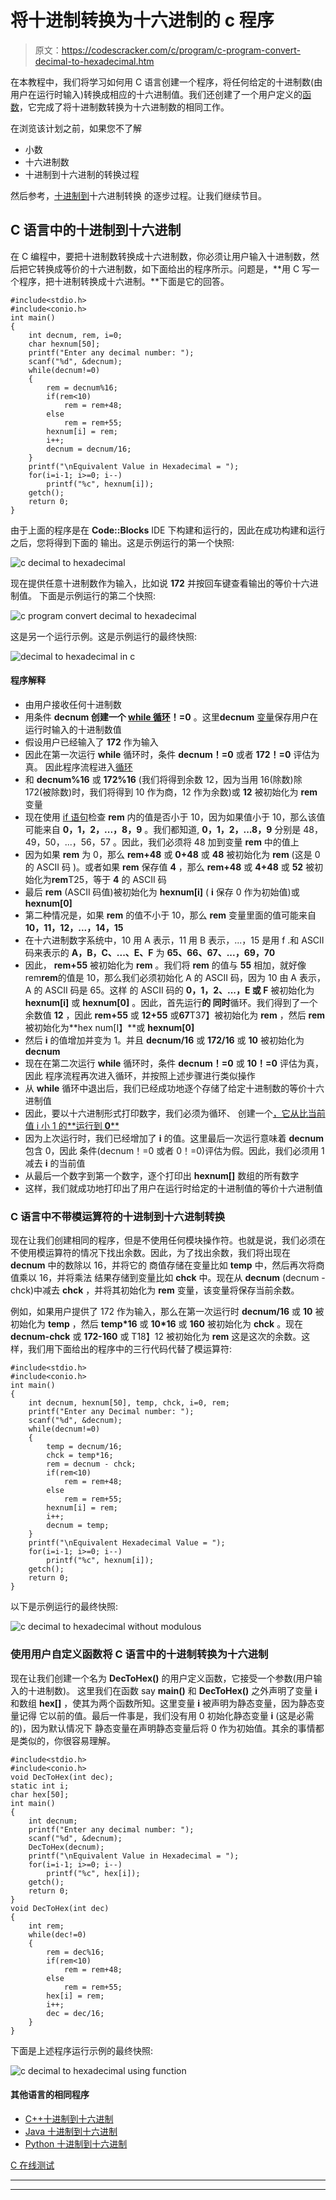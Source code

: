 # 将十进制转换为十六进制的 c 程序

> 原文：<https://codescracker.com/c/program/c-program-convert-decimal-to-hexadecimal.htm>

在本教程中，我们将学习如何用 C 语言创建一个程序，将任何给定的十进制数(由用户在运行时输入)转换成相应的十六进制值。我们还创建了一个用户定义的[函数](/c/c-functions.htm)，它完成了将十进制数转换为十六进制数的相同工作。

在浏览该计划之前，如果您不了解

*   小数
*   十六进制数
*   十进制到十六进制的转换过程

然后参考，[十进制到](/computer-fundamental/decimal-to-hexadecimal.htm)十六进制转换 的逐步过程。让我们继续节目。

## C 语言中的十进制到十六进制

在 C 编程中，要把十进制数转换成十六进制数，你必须让用户输入十进制数，然后把它转换成等价的十六进制数，如下面给出的程序所示。问题是，**用 C 写一个程序，把十进制转换成十六进制。**下面是它的回答。

```
#include<stdio.h>
#include<conio.h>
int main()
{
    int decnum, rem, i=0;
    char hexnum[50];
    printf("Enter any decimal number: ");
    scanf("%d", &decnum);
    while(decnum!=0)
    {
        rem = decnum%16;
        if(rem<10)
            rem = rem+48;
        else
            rem = rem+55;
        hexnum[i] = rem;
        i++;
        decnum = decnum/16;
    }
    printf("\nEquivalent Value in Hexadecimal = ");
    for(i=i-1; i>=0; i--)
        printf("%c", hexnum[i]);
    getch();
    return 0;
}
```

由于上面的程序是在 **Code::Blocks** IDE 下构建和运行的，因此在成功构建和运行之后，您将得到下面的 输出。这是示例运行的第一个快照:

![c decimal to hexadecimal](img/edf64a338051d593f0d3cc883abf0a1a.png)

现在提供任意十进制数作为输入，比如说 **172** 并按回车键查看输出的等价十六进制值。 下面是示例运行的第二个快照:

![c program convert decimal to hexadecimal](img/231216afd33f46fb2fdb48b51d45e87d.png)

这是另一个运行示例。这是示例运行的最终快照:

![decimal to hexadecimal in c](img/5ca6195851d4ddaef0416758a909a159.png)

#### 程序解释

*   由用户接收任何十进制数
*   用条件 **decnum 创建一个 [while 循环](/c/c-while-loop.htm)！=0** 。这里**decnum** [变量](/c/c-variables.htm)保存用户在运行时输入的十进制数值
*   假设用户已经输入了 **172** 作为输入
*   因此在第一次运行 **while** 循环时，条件 **decnum！=0** 或者 **172！=0** 评估为真。 因此程序流程进入[循环](/c/c-loops.htm)
*   和 **decnum%16** 或 **172%16** (我们将得到余数 12，因为当用 16(除数)除 172(被除数)时，我们将得到 10 作为商，12 作为余数)或 **12** 被初始化为 **rem** 变量
*   现在使用 [if 语句](/c/c-if-statement.htm)检查 **rem** 内的值是否小于 10，因为如果值小于 10，那么该值可能来自 **0，1，2，...，8，9** 。我们都知道, **0，1，2，...8，9** 分别是 48，49，50，...，56，57 。因此，我们必须将 48 加到变量 **rem** 中的值上
*   因为如果 **rem** 为 0，那么 **rem+48** 或 **0+48** 或 **48** 被初始化为 **rem** (这是 0 的 ASCII 码 )。或者如果 **rem** 保存值 **4** ，那么 **rem+48** 或 **4+48** 或 **52** 被初始化为**rem**T25，等于 **4** 的 ASCII 码
*   最后 **rem** (ASCII 码值)被初始化为 **hexnum[i]** ( **i** 保存 0 作为初始值)或 **hexnum[0]**
*   第二种情况是，如果 **rem** 的值不小于 10，那么 **rem** 变量里面的值可能来自 **10，11，12，...，14，15**
*   在十六进制数字系统中，10 用 A 表示，11 用 B 表示，...，15 是用 f .和 ASCII 码来表示的 **A，B，C、...、E、F** 为 **65、66、67、...，69，70**
*   因此， **rem+55** 被初始化为 **rem** 。我们将 **rem** 的值与 **55** 相加，就好像 rem**rem**的值是 10，那么我们必须初始化 A 的 ASCII 码，因为 10 由 A 表示，A 的 ASCII 码是 65。这样 的 ASCII 码的 **0，1，2、...，E 或 F** 被初始化为 **hexnum[i]** 或 **hexnum[0]** 。因此，首先运行**的 同时**循环。我们得到了一个余数值 **12** ，因此 **rem+55** 或 **12+55** 或**67**T37】被初始化为 **rem** ，然后 **rem** 被初始化为**hex num[I】**或 **hexnum[0]**
*   然后 **i** 的值增加并变为 1。并且 **decnum/16** 或 **172/16** 或 **10** 被初始化为 **decnum**
*   现在在第二次运行 **while** 循环时，条件 **decnum！=0** 或 **10！=0** 评估为真，因此 程序流程再次进入循环，并按照上述步骤进行类似操作
*   从 **while** 循环中退出后，我们已经成功地逐个存储了给定十进制数的等价十六进制值
*   因此，要以十六进制形式打印数字，我们必须为循环、 创建一个[，它从比当前值 i 小 1 的**运行到 **0****](/c/c-for-loop.htm)
*   因为上次运行时，我们已经增加了 **i** 的值。这里最后一次运行意味着 **decnum** 包含 0，因此 条件(decnum！=0 或者 0！=0)评估为假。因此，我们必须用 1 减去 **i** 的当前值
*   从最后一个数字到第一个数字，逐个打印出 **hexnum[]** 数组的所有数字
*   这样，我们就成功地打印出了用户在运行时给定的十进制值的等价十六进制值

### C 语言中不带模运算符的十进制到十六进制转换

现在让我们创建相同的程序，但是不使用任何模块操作符。也就是说，我们必须在不使用模运算符的情况下找出余数。因此，为了找出余数，我们将出现在 **decnum** 中的数除以 16，并将它的 商值存储在变量比如 **temp** 中，然后再次将商值乘以 16，并将乘法 结果存储到变量比如 **chck** 中。现在从 **decnum** (decnum - chck)中减去 **chck** ，并将其初始化为 **rem** 变量，该变量将保存当前余数。

例如，如果用户提供了 172 作为输入，那么在第一次运行时 **decnum/16** 或 **10** 被初始化为 **temp** ，然后 **temp*16** 或 **10*16** 或 **160** 被初始化为 **chck** 。现在 **decnum-chck** 或 **172-160** 或 T18】12 被初始化为 **rem** 这是这次的余数。这样，我们用下面给出的程序中的三行代码代替了模运算符:

```
#include<stdio.h>
#include<conio.h>
int main()
{
    int decnum, hexnum[50], temp, chck, i=0, rem;
    printf("Enter any Decimal number: ");
    scanf("%d", &decnum);
    while(decnum!=0)
    {
        temp = decnum/16;
        chck = temp*16;
        rem = decnum - chck;
        if(rem<10)
            rem = rem+48;
        else
            rem = rem+55;
        hexnum[i] = rem;
        i++;
        decnum = temp;
    }
    printf("\nEquivalent Hexadecimal Value = ");
    for(i=i-1; i>=0; i--)
        printf("%c", hexnum[i]);
    getch();
    return 0;
}
```

以下是示例运行的最终快照:

![c decimal to hexadecimal without modulous](img/1bc06051dbfa65426d26a9f14f2b2518.png)

### 使用用户自定义函数将 C 语言中的十进制转换为十六进制

现在让我们创建一个名为 **DecToHex()** 的用户定义函数，它接受一个参数(用户输入的十进制数)。 这里我们在函数 say **main()** 和 **DecToHex()** 之外声明了变量 **i** 和数组 **hex[]** ，使其为两个函数所知。这里变量 **i** 被声明为静态变量，因为静态变量记得 它以前的值。最后一件事是，我们没有用 0 初始化静态变量 **i** (这是必需的)，因为默认情况下 静态变量在声明静态变量后将 0 作为初始值。其余的事情都是类似的，你很容易理解。

```
#include<stdio.h>
#include<conio.h>
void DecToHex(int dec);
static int i;
char hex[50];
int main()
{
    int decnum;
    printf("Enter any decimal number: ");
    scanf("%d", &decnum);
    DecToHex(decnum);
    printf("\nEquivalent Value in Hexadecimal = ");
    for(i=i-1; i>=0; i--)
        printf("%c", hex[i]);
    getch();
    return 0;
}
void DecToHex(int dec)
{
    int rem;
    while(dec!=0)
    {
        rem = dec%16;
        if(rem<10)
            rem = rem+48;
        else
            rem = rem+55;
        hex[i] = rem;
        i++;
        dec = dec/16;
    }
}
```

下面是上述程序运行示例的最终快照:

![c decimal to hexadecimal using function](img/bb8e074c151c1845b53b1b8ca387556f.png)

#### 其他语言的相同程序

*   [C++十进制到十六进制](/cpp/program/cpp-program-convert-decimal-to-hexadecimal.htm)
*   [Java 十进制到十六进制](/java/program/java-program-convert-decimal-to-hexadecimal.htm)
*   [Python 十进制到十六进制](/python/program/python-program-convert-decimal-to-hexadecimal.htm)

[C 在线测试](/exam/showtest.php?subid=2)

* * *

* * *